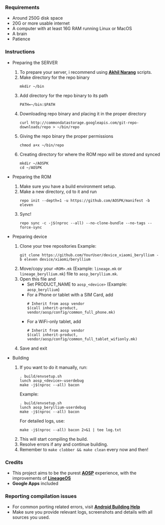 ### Requirements
- Around 250G disk space
- 20G or more usable internet
- A computer with at least 16G RAM running Linux or MacOS
- A brain
- Patience

### Instructions
- Preparing the SERVER
    1. To prepare your server, i recommend using [**Akhil Narang**](https://github.com/akhilnarang/scripts) scripts.
    2. Make directory for the repo binary
        ```
        mkdir ~/bin
        ```
    3. Add directory for the repo binary to its path
        ```
        PATH=~/bin:$PATH
        ```
    4. Downloading repo binary and placing it in the proper directory
        ```
        curl http://commondatastorage.googleapis.com/git-repo-downloads/repo > ~/bin/repo
        ```
    5. Giving the repo binary the proper permissions
        ```
        chmod a+x ~/bin/repo
        ```
    6. Creating directory for where the ROM repo will be stored and synced
        ```
        mkdir ~/AOSPK
        cd ~/AOSPK
        ```

- Preparing the ROM
    1. Make sure you have a build environment setup.
    2. Make a new directory, cd to it and run
        ```
        repo init --depth=1 -u https://github.com/AOSPK/manifest -b eleven
        ```
    3. Sync!
        ```
        repo sync -c -j$(nproc --all) --no-clone-bundle --no-tags --force-sync
        ```

- Preparing device
    1. Clone your tree repositories
        Example:
          ```
          git clone https://github.com/YourUser/device_xiaomi_beryllium -b eleven device/xiaomi/beryllium
          ```
    2. Move/copy your `<ROM>.mk` (Example: `lineage.mk` or `lineage_beryllium.mk`) file to `aosp_beryllium.mk`.
    3. Open this file and
        - Set PRODUCT_NAME to `aosp_<device>` (Example: `aosp_beryllium`)
        - For a Phone or tablet with a SIM Card, add
            ```
            # Inherit from aosp vendor
            $(call inherit-product, vendor/aosp/config/common_full_phone.mk)
            ```
        - For a WiFi-only tablet, add
            ```
            # Inherit from aosp vendor
            $(call inherit-product, vendor/aosp/config/common_full_tablet_wifionly.mk)
            ```
    4. Save and exit

- Building
    1. If you want to do it manually, run:
        ```
        . build/envsetup.sh
        lunch aosp_<device>-userdebug
        make -j$(nproc --all) bacon
        ```
        Example:
        ```
        . build/envsetup.sh
        lunch aosp_beryllium-userdebug
        make -j$(nproc --all) bacon
        ```
        For detailed logs, use:
        ```
        make -j$(nproc --all) bacon 2>&1 | tee log.txt
        ```
    2. This will start compiling the build.
    3. Resolve errors if any and continue building.
    4. Remember to `make clobber && make clean` every now and then!

### Credits
- This project aims to be the purest [**AOSP**](https://android.googlesource.com/) experience, with the improvements of [**LineageOS**](https://github.com/LineageOS)
- **Google Apps** included

### Reporting compilation issues
- For common porting related errors, visit [**Android Building Help**](https://t.me/AndroidBuildersHelp)
- Make sure you provide relevant logs, screenshots and details with all sources you used.
